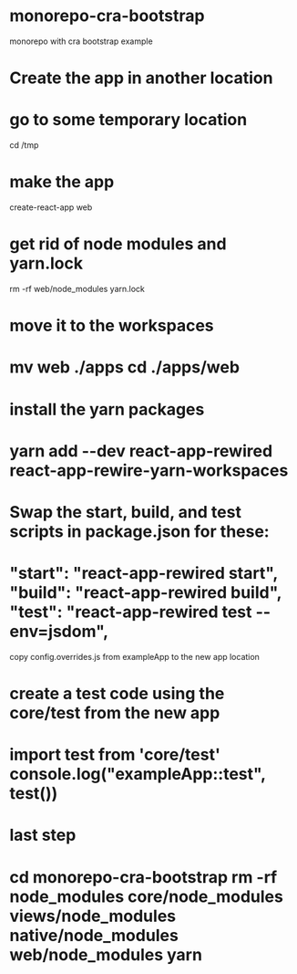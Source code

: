 # monorepo-cra-bootstrap
monorepo with cra bootstrap example

Create the app in another location
===
# go to some temporary location
cd /tmp
# make the app
create-react-app web
# get rid of node modules and yarn.lock
rm -rf web/node_modules yarn.lock
# move it to the workspaces
mv web ./apps
cd ./apps/web
===

install the yarn packages
===
yarn add --dev react-app-rewired react-app-rewire-yarn-workspaces
===

Swap the start, build, and test scripts in package.json for these:
===
"start": "react-app-rewired start",
"build": "react-app-rewired build",
"test": "react-app-rewired test --env=jsdom",
===

copy config.overrides.js from exampleApp to the new app location

create a test code using the core/test from the new app
===
import test from 'core/test'
console.log("exampleApp::test", test())
===

last step
===
cd monorepo-cra-bootstrap
rm -rf node_modules core/node_modules views/node_modules native/node_modules web/node_modules
yarn
===

